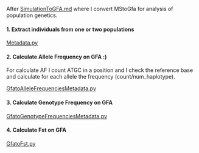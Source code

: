 After [SimulationToGFA.md](SimulationToGFA.md) where I convert MStoGfa for analysis of population genetics.
 
#### 1. Extract individuals from one or two populations

[Metadata.py](/Metadata.py)

 #### 2. Calculate Allele Frequency on GFA :)

For calculate AF I count ATGC in a position and I check the reference base and calculate for each allele the frequency (count/num_haplotype).
 
 [GfatoAlleleFrequenciesMetadata.py](/GfatoAlleleFrequenciesMetadata.py)
 
 #### 3. Calculate Genotype Frequency on GFA
 
 [GfatoGenotypeFrequenciesMetadata.py](/GfatoGenotypeFrequenciesMetadata.py)
 
 #### 4. Calculate Fst on GFA
[GfatoFst.py](/GfatoFst.py)
 
 
